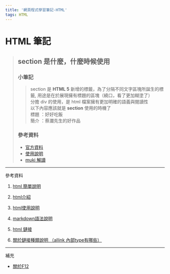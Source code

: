 ```yaml
---
title: '網頁程式學習筆記-HTML'
tags: HTML
---
```

# HTML 筆記

>## section 是什麼，什麼時候使用
>### 小筆記
>> section 是 **HTML  5** 新增的標籤，為了分隔不同文字區塊所誕生的標籤, 用途是在於展現擁有標題的區塊（繞口，看了更加糊塗了）<br>
>> 分擔 div 的使用，是 html 檔案擁有更加明確的語義與閱讀性<br>
>> 以下內容應該就是 **section** 使用的時機了 <br>
>> 標題 ：好好吃飯 <br>
>> 簡介 ：蔡瀾先生的好作品
>### 參考資料
>* [官方資料](https://html.spec.whatwg.org/multipage/sections.html#outline)
>* [使用說明](https://developer.mozilla.org/zh-CN/docs/Web/HTML/Element/section)
>* [muki 解讀](https://muki.tw/tech/section-and-outline-html5/)


---
參考資料
1.  [html 簡單說明](https://developer.mozilla.org/zh-TW/docs/Learn/HTML) 
 
2.  [html介紹](https://developer.mozilla.org/zh-TW/docs/Learn/HTML/Introduction_to_HTML/Getting_started)

3.  [html使用說明](https://www.w3school.com.cn/html/html_jianjie.asp)

4.  [markdown語法說明](https://markdown.tw/#overview)

5.  [html 鏈接](https://www.evernote.com/shard/s590/sh/4da53bfa-9ae4-46bc-9596-2bdcfad5ec1e/24767db841dafa7d3cce11f1979c8701)

6.  [關於鏈接種類說明 （allink 內部type有哪些）](https://www.iana.org/assignments/media-types/media-types.xhtml)
---
補充
* [關於F12](https://developers.google.com/web/tools/chrome-devtools/?hl=zh-tw&fbclid=IwAR01tuTctQcHiMBQKr2iQy9zymlFU3uVRlbauDjP4V2cwTFt5UhHCd5r-1c)
